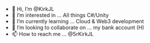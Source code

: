 - 👋 Hi, I’m @KirkJL
- 👀 I’m interested in ... All things C#/Unity
- 🌱 I’m currently learning ... Cloud & Web3 development
- 💞️ I’m looking to collaborate on ... my bank account (H)
- 📫 How to reach me ... @5rKirkJL

<!---
KirkJL/KirkJL is a ✨ special ✨ repository because its `README.md` (this file) appears on your GitHub profile.
You can click the Preview link to take a look at your changes.
--->
